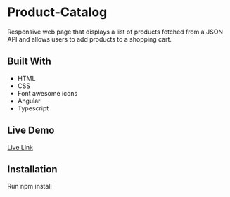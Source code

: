 # Product-Catalog
Responsive web page that displays a list of products fetched from a JSON API and allows users to add products to a shopping cart. 

## Built With

- HTML
- CSS
- Font awesome icons
- Angular
- Typescript

## Live Demo

[Live Link](https://angular-12-starter-project-daidh-ejgb9h.stackblitz.io/)

## Installation

Run npm install
